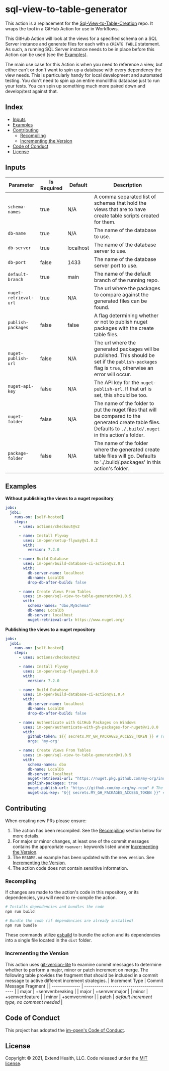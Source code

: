 # sql-view-to-table-generator

This action is a replacement for the [Sql-View-to-Table-Creation](https://github.com/im-open/Sql-View-to-Table-Creation) repo. It wraps the tool in a GitHub Action for use in Workflows.

This GitHub Action will look at the views for a specified schema on a SQL Server instance and generate files for each with a `CREATE TABLE` statement. As such, a running SQL Server instance needs to be in place before this Action can be used (see the [Examples](#Examples)).

The main use case for this Action is when you need to reference a view, but either can't or don't want to spin up a database with every dependency the view needs. This is particularly handy for local development and automated testing. You don't need to spin up an entire monolithic database just to run your tests. You can spin up something much more paired down and develop/test against that.
    
## Index 

- [Inputs](#inputs)
- [Examples](#examples)
- [Contributing](#contributing)
  - [Recompiling](#recompiling)
  - [Incrementing the Version](#incrementing-the-version)
- [Code of Conduct](#code-of-conduct)
- [License](#license)
  
## Inputs
| Parameter             | Is Required | Default   | Description                                                                                                                                                     |
| --------------------- | ----------- | --------- | --------------------------------------------------------------------------------------------------------------------------------------------------------------- |
| `schema-names`        | true        | N/A       | A comma separated list of schemas that hold the views that are to have create table scripts created for them.                                                   |
| `db-name`             | true        | N/A       | The name of the database to use.                                                                                                                                |
| `db-server`           | true        | localhost | The name of the database server to use.                                                                                                                         |
| `db-port`             | false       | 1433      | The name of the database server port to use.                                                                                                                    |
| `default-branch`      | true        | main      | The name of the default branch of the running repo.                                                                                                             |
| `nuget-retrieval-url` | true        | N/A       | The url where the packages to compare against the generated files can be found.                                                                                 |
| `publish-packages`    | false       | false     | A flag determining whether or not to publish nuget packages with the create table files.                                                                        |
| `nuget-publish-url`   | false       | N/A       | The url where the generated packages will be published. This should be set if the `publish-packages` flag is `true`, otherwise an error will occur.             |
| `nuget-api-key`       | false       | N/A       | The API key for the `nuget-publish-url`. If that url is set, this should be too.                                                                                |
| `nuget-folder`        | false       | N/A       | The name of the folder to put the nuget files that will be compared to the generated create table files. Defaults to `./.build/.nuget` in this action's folder. |
| `package-folder`      | false       | N/A       | The name of the folder where the generated create table files will go. Defaults to './.build/.packages' in this action's folder.                                |

## Examples

**Without publishing the views to a nuget repository**
```yml
jobs:
  job1:
    runs-on: [self-hosted]
    steps:
      - uses: actions/checkout@v2

      - name: Install Flyway
        uses: im-open/setup-flyway@v1.0.2
        with:
          version: 7.2.0

      - name: Build Database
        uses: im-open/build-database-ci-action@v2.0.1
        with:
          db-server-name: localhost
          db-name: LocalDB
          drop-db-after-build: false

      - name: Create Views From Tables
        uses: im-open/sql-view-to-table-generator@v1.0.5
        with:
          schema-names: "dbo,MySchema"
          db-name: LocalDb
          db-server: localhost
          nuget-retrieval-url: https://www.nuget.org/
```

**Publishing the views to a nuget repository**
```yml
jobs:
  job1:
    runs-on: [self-hosted]
    steps:
      - uses: actions/checkout@v2

      - name: Install Flyway
        uses: im-open/setup-flyway@v1.0.0
        with:
          version: 7.2.0

      - name: Build Database
        uses: im-open/build-database-ci-action@v1.0.4
        with:
          db-server-name: localhost
          db-name: LocalDB
          drop-db-after-build: false

      - name: Authenticate with GitHub Packages on Windows
        uses: im-open/authenticate-with-gh-packages-for-nuget@v1.0.0
        with:
          github-token: ${{ secrets.MY_GH_PACKAGES_ACCESS_TOKEN }} # Token has read:packages scope and is authorized for each of the orgs
          orgs: 'my-org'

      - name: Create Views From Tables
        uses: im-open/sql-view-to-table-generator@v1.0.5
        with:
          schema-names: dbo
          db-name: LocalDb
          db-server: localhost
          nuget-retrieval-url: "https://nuget.pkg.github.com/my-org/index.json" # A GitHub packages url for my-org
          publish-packages: true
          nuget-publish-url: "https://github.com/my-org/my-repo" # The url to publish packages to
          nuget-api-key: "${{ secrets.MY_GH_PACKAGES_ACCESS_TOKEN }}" # A token that has access to publish packages
```

## Contributing

When creating new PRs please ensure:
1. The action has been recompiled.  See the [Recompiling](#recompiling) section below for more details.
2. For major or minor changes, at least one of the commit messages contains the appropriate `+semver:` keywords listed under [Incrementing the Version](#incrementing-the-version).
3. The `README.md` example has been updated with the new version.  See [Incrementing the Version](#incrementing-the-version).
4. The action code does not contain sensitive information.

### Recompiling

If changes are made to the action's code in this repository, or its dependencies, you will need to re-compile the action.

```sh
# Installs dependencies and bundles the code
npm run build

# Bundle the code (if dependencies are already installed)
npm run bundle
```

These commands utilize [esbuild](https://esbuild.github.io/getting-started/#bundling-for-node) to bundle the action and
its dependencies into a single file located in the `dist` folder.

### Incrementing the Version

This action uses [git-version-lite] to examine commit messages to determine whether to perform a major, minor or patch increment on merge.  The following table provides the fragment that should be included in a commit message to active different increment strategies.
| Increment Type | Commit Message Fragment                     |
| -------------- | ------------------------------------------- |
| major          | +semver:breaking                            |
| major          | +semver:major                               |
| minor          | +semver:feature                             |
| minor          | +semver:minor                               |
| patch          | *default increment type, no comment needed* |

## Code of Conduct

This project has adopted the [im-open's Code of Conduct](https://github.com/im-open/.github/blob/master/CODE_OF_CONDUCT.md).

## License

Copyright &copy; 2021, Extend Health, LLC. Code released under the [MIT license](LICENSE).

[git-version-lite]: https://github.com/im-open/git-version-lite
